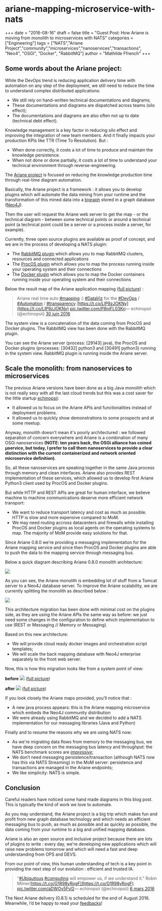 # ariane-mapping-microservice-with-nats

+++ date = "2016-08-16" draft = false title = "Guest Post: How Ariane is moving from monolith to microservices with NATS" categories = \["Engineering"\] tags = \["NATS","Ariane Project","community","microservices","nanoservices","transactions", "Neo4", "OSGI", "Docker", "RabbitMQ"\] author = "Mathilde Ffrench" +++

## Some words about the Ariane project:

While the DevOps trend is reducing application delivery time with automation on any step of the deployment, we still need to reduce the time to understand complex distributed applications:

* We still rely on hand-written technical documentations and diagrams;
* These documentations and diagrams are dispatched across teams \(silo effect\);
* The documentations and diagrams are also often not up to date \(technical debt effect\).

Knowledge management is a key factor in reducing silo effect and improving the integration of new team members. And it finally impacts your production KPIs like TTR \(Time To Resolution\). But :

* When done correctly, it costs a lot of time to produce and maintain the knowledge persistence.
* When not done or done partially, it costs a lot of time to understand your technical environment through reverse-engineering.

The [Ariane project](http://ariane.echinopsii.net) is focused on reducing the knowledge production time through real-time diagram automation.

Basically, the Ariane project is a framework : it allows you to develop plugins which will automate the data mining from your runtime and the transformation of this mined data into a [bigraph](https://en.wikipedia.org/wiki/Bigraph) stored in a graph database \([Neo4J](http://neo4j.com)\).

Then the user will request the Ariane web server to get the map - or the technical diagram - between some technical points or around a technical point \(a technical point could be a server or a process inside a server, for example\).

Currently, three open source plugins are available as proof of concept, and we are in the process of developing a NATS plugin:

* The [RabbitMQ plugin](https://github.com/echinopsii/net.echinopsii.ariane.community.plugin.rabbitmq) which allows you to map RabbitMQ clusters, resources and connected applications
* The [ProcOS plugin](https://github.com/echinopsii/net.echinopsii.ariane.community.plugin.procos) which allows you to map the process running inside your operating system and their connections
* The [Docker plugin](https://github.com/echinopsii/net.echinopsii.ariane.community.plugin.docker) which allows you to map the Docker containers running inside your operating system and their connections

Below the result map of the Ariane application mapping \([full picture](https://t.co/LlP9zJOKNy)\) :

> Ariane real time auto [\#mapping](https://twitter.com/hashtag/mapping?src=hash) :\) [\#DataViz](https://twitter.com/hashtag/DataViz?src=hash) for the [\#DevOps](https://twitter.com/hashtag/DevOps?src=hash) / [\#Automation](https://twitter.com/hashtag/Automation?src=hash) / [\#transparency](https://twitter.com/hashtag/transparency?src=hash) [https://t.co/LlP9zJOKNy](https://t.co/LlP9zJOKNy) [pic.twitter.com/P8niFL03Kn](https://t.co/P8niFL03Kn)— echinopsii \(@echinopsii\) [30 juin 2016](https://twitter.com/echinopsii/status/748516141174300674)

The system view is a concatenation of the data coming from ProcOS and Docker plugins. The RabbitMQ view has been done with the RabbitMQ plugin.

You can see the Ariane server \(process: \[29143\] java\), the ProcOS and Docker plugins \(processes: \[30432\] python3 and \[30491\] python3\) running in the system view. RabbitMQ plugin is running inside the Ariane server.

## Scale the monolith: from nanoservices to microservices

The previous Ariane versions have been done as a big Java monolith which is not really sexy with all the last cloud trends but this was a cost saver for the little startup [echinopsii](http://echinopsii.net):

* It allowed us to focus on the Ariane APIs and functionalities instead of deployment problems.
* It allowed us to quickly show demonstrations to some prospects and at some meetup.

Anyway, monolith doesn't mean it's poorly architectured : we followed separation of concern everywhere and Ariane is a combination of many OSGi nanoservices **\(NOTE: ten years back, the OSGi alliance has coined µservice, but today, I prefer to call them nanoservices to provide a clear distinction with the current containerized and network oriented microservice definition\)**.

So, all these nanoservices are speaking together in the same Java process through memory and clean interfaces. Ariane also provides REST implementation of these services, which allowed us to develop first Ariane Python3 client used by ProcOS and Docker plugins.

But while HTTP and REST APIs are great for human interface, we believe machine to machine communications deserve more efficient network transport:

* We want to reduce transport latency and cost as much as possible. HTTP is slow and more expensive compared to MoM.
* We may need routing accross datacenters and firewalls while installing ProcOS and Docker plugins as local agents on the operating systems to map. The majority of MoM provide easy solutions for that.

Since Ariane 0.8.0 we're providing a messaging implementation for the Ariane mapping service and since then ProcOS and Docker plugins are able to push the data to the mapping service through messaging bus.

Below a quick diagram describing Ariane 0.8.0 monolith architecture:

![](https://github.com/nats-io/nats-site/tree/c42c46a7c6b8669e66e28419887d2f8dd29aa502/img/blog/ariane-mapping-microservice-with-nats/ariane_monolith.png)

As you can see, the Ariane monolith is embedding lot of stuff from a Tomcat server to a Neo4J database server. To improve the Ariane scalability, we are currently splitting the monolith as described below :

![](https://github.com/nats-io/nats-site/tree/c42c46a7c6b8669e66e28419887d2f8dd29aa502/img/blog/ariane-mapping-microservice-with-nats/ariane_3tier.png)

This architecture migration has been done with minimal cost on the plugins side, as they are using the Ariane APIs the same way as before: we just need some changes in the configuration to define which implementation to use \(REST or Messaging // Memory or Messaging\).

Based on this new architecture:

* We will provide cloud ready docker images and orchestration script templates;
* We will scale the back mapping database with Neo4J enterprise separately to the front web server.

Now, this is how this migration looks like from a system point of view:

**before** ![](https://github.com/nats-io/nats-site/tree/c42c46a7c6b8669e66e28419887d2f8dd29aa502/img/blog/ariane-mapping-microservice-with-nats/ariane_mono_rbq.png) \([full picture](https://slack-files.com/T04JMETB8-F1X4BG6SJ-d091f7ff9f)\)

**after** ![](https://github.com/nats-io/nats-site/tree/c42c46a7c6b8669e66e28419887d2f8dd29aa502/img/blog/ariane-mapping-microservice-with-nats/ariane_mms.png) \([full picture](https://slack-files.com/T04JMETB8-F1X4LJQJK-423434f150)\)

If you look closely the Ariane maps provided, you'll notice that :

* A new java process appears: this is the Ariane mapping microservice which embeds the Neo4J community distribution
* We were already using RabbitMQ and we decided to add a NATS implementation for our messaging libraries \(Java and Python\)

Finally and to resume the reasons why we are using NATS now:

* As we're migrating data flows from memory to the messaging bus, we have deep concern on the messaging bus latency and throughput: the NATS benchmark scores are [_impressive_](http://bravenewgeek.com/dissecting-message-queues/);
* We don’t need messaging persistence/transaction \(although NATS now has this via NATS Streaming\) in the MoM server: persistence and transactions are managed in the Ariane endpoints;
* We like simplicity: NATS is simple.

## Conclusion

Careful readers have noticed some hand made diagrams in this blog post. This is typically the kind of work we love to automate.

As you may understand, the Ariane project is a big trip which makes fun and profit from new graph database technology and which needs an efficient messaging bus to push, as much as possible and as quickly as possible, the data coming from your runtime to a big and unified mapping database.

Ariane is also an open source and inclusive project because there are lots of plugins to write : every day, we're developing new applications which will raise new problems tomorrow and which will need a fast and deep understanding from OPS and DEVS.

From our point of view, this human understanding of tech is a key point in providing the next step of our evolution : efficient and trusted IA.

> "[\#Ubiquitous](https://twitter.com/hashtag/Ubiquitous?src=hash) [\#computing](https://twitter.com/hashtag/computing?src=hash) will empower us, if we understand it." Robin Milner[https://t.co/G1R98yRogF](https://t.co/G1R98yRogF) [pic.twitter.com/aDWOy5Fvl2](https://t.co/aDWOy5Fvl2)— echinopsii \(@echinopsii\) [6 mars 2016](https://twitter.com/echinopsii/status/706270281925582849)

The Next Ariane delivery \(0.8.1\) is scheduled for the end of August 2016. Meanwhile, I’d be happy to read your [feedbacks](mailto:mathilde.ffrench@echinopsii.net)!

